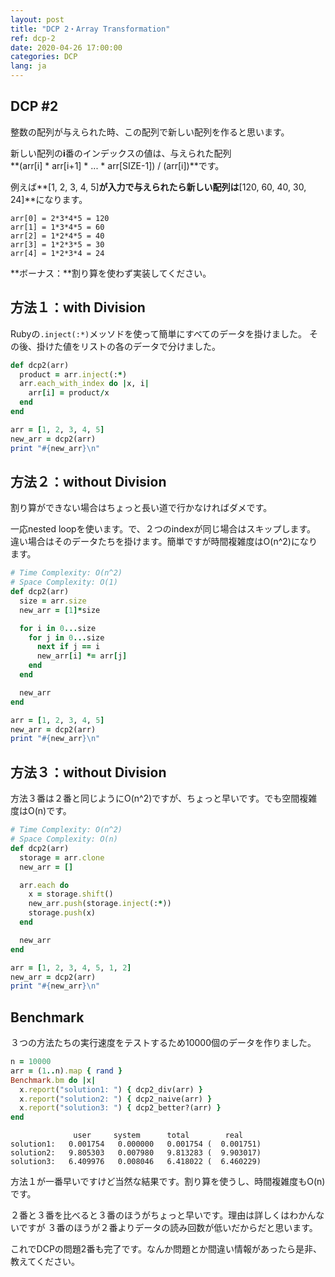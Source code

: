 ```yaml
---
layout: post
title: "DCP 2・Array Transformation"
ref: dcp-2
date: 2020-04-26 17:00:00
categories: DCP
lang: ja
---
```


## **DCP #2**

整数の配列が与えられた時、この配列で新しい配列を作ると思います。

新しい配列の**i**番のインデックスの値は、与えられた配列<br>
**(arr[i] * arr[i+1] * ... * arr[SIZE-1]) / (arr[i])**です。

例えば**[1, 2, 3, 4, 5]**が入力で与えられたら新しい配列は**[120, 60, 40, 30, 24]**になります。

```
arr[0] = 2*3*4*5 = 120
arr[1] = 1*3*4*5 = 60
arr[2] = 1*2*4*5 = 40
arr[3] = 1*2*3*5 = 30
arr[4] = 1*2*3*4 = 24
```

**ボーナス：**割り算を使わず実装してください。

<div class="divider"></div>

## **方法１：with Division**

Rubyの`.inject(:*)`メッソドを使って簡単にすべてのデータを掛けました。 
その後、掛けた値をリストの各のデータで分けました。

```rb
def dcp2(arr)
  product = arr.inject(:*) 
  arr.each_with_index do |x, i|
    arr[i] = product/x
  end
end

arr = [1, 2, 3, 4, 5]
new_arr = dcp2(arr)
print "#{new_arr}\n"
```

## **方法２：without Division**

割り算ができない場合はちょっと長い道で行かなければダメです。

一応nested loopを使います。で、２つのindexが同じ場合はスキップします。
違い場合はそのデータたちを掛けます。簡単ですが時間複雑度はO(n^2)になります。

```rb
# Time Complexity: O(n^2)
# Space Complexity: O(1)
def dcp2(arr)
  size = arr.size
  new_arr = [1]*size

  for i in 0...size
    for j in 0...size
      next if j == i
      new_arr[i] *= arr[j]
    end
  end

  new_arr
end

arr = [1, 2, 3, 4, 5]
new_arr = dcp2(arr)
print "#{new_arr}\n"
```

## **方法３：without Division**

方法３番は２番と同じようにO(n^2)ですが、ちょっと早いです。でも空間複雑度はO(n)です。

```rb
# Time Complexity: O(n^2)
# Space Complexity: O(n)
def dcp2(arr)
  storage = arr.clone
  new_arr = []

  arr.each do
    x = storage.shift()
    new_arr.push(storage.inject(:*))
    storage.push(x)
  end

  new_arr
end

arr = [1, 2, 3, 4, 5, 1, 2]
new_arr = dcp2(arr)
print "#{new_arr}\n"
```

## Benchmark

３つの方法たちの実行速度をテストするため10000個のデータを作りました。

```rb
n = 10000
arr = (1..n).map { rand }
Benchmark.bm do |x|
  x.report("solution1: ") { dcp2_div(arr) }
  x.report("solution2: ") { dcp2_naive(arr) }
  x.report("solution3: ") { dcp2_better?(arr) }
end
```
```
              user     system      total        real
solution1:   0.001754   0.000000   0.001754 (  0.001751)
solution2:   9.805303   0.007980   9.813283 (  9.903017)
solution3:   6.409976   0.008046   6.418022 (  6.460229)
```
方法１が一番早いですけど当然な結果です。割り算を使うし、時間複雑度もO(n)です。

２番と３番を比べると３番のほうがちょっと早いです。理由は詳しくはわかんないですが
３番のほうが２番よりデータの読み回数が低いだからだと思います。

これでDCPの問題2番も完了です。なんか問題とか間違い情報があったら是非、教えてください。
